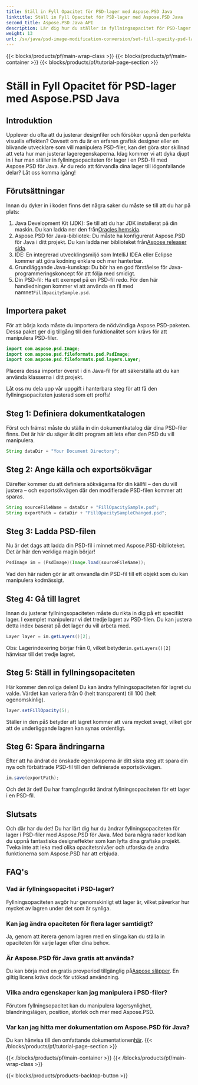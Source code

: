```yaml
---
title: Ställ in Fyll Opacitet för PSD-lager med Aspose.PSD Java
linktitle: Ställ in Fyll Opacitet för PSD-lager med Aspose.PSD Java
second_title: Aspose.PSD Java API
description: Lär dig hur du ställer in fyllningsopacitet för PSD-lager med Aspose.PSD för Java i denna steg-för-steg-guide. Förbättra dina grafiska designprojekt effektivt.
weight: 13
url: /sv/java/psd-image-modification-conversion/set-fill-opacity-psd-layers/
---
```


{{< blocks/products/pf/main-wrap-class >}}
{{< blocks/products/pf/main-container >}}
{{< blocks/products/pf/tutorial-page-section >}}

# Ställ in Fyll Opacitet för PSD-lager med Aspose.PSD Java

## Introduktion
Upplever du ofta att du justerar designfiler och försöker uppnå den perfekta visuella effekten? Oavsett om du är en erfaren grafisk designer eller en blivande utvecklare som vill manipulera PSD-filer, kan det göra stor skillnad att veta hur man justerar lageregenskaperna. Idag kommer vi att dyka djupt in i hur man ställer in fyllningsopaciteten för lager i en PSD-fil med Aspose.PSD för Java. Är du redo att förvandla dina lager till iögonfallande delar? Låt oss komma igång!
## Förutsättningar
Innan du dyker in i koden finns det några saker du måste se till att du har på plats:
1.  Java Development Kit (JDK): Se till att du har JDK installerat på din maskin. Du kan ladda ner den från[Oracles hemsida](https://www.oracle.com/java/technologies/javase-downloads.html).
2.  Aspose.PSD för Java-bibliotek: Du måste ha konfigurerat Aspose.PSD för Java i ditt projekt. Du kan ladda ner biblioteket från[Aspose releaser sida](https://releases.aspose.com/psd/java/).
3. IDE: En integrerad utvecklingsmiljö som IntelliJ IDEA eller Eclipse kommer att göra kodning enklare och mer hanterbar.
4. Grundläggande Java-kunskap: Du bör ha en god förståelse för Java-programmeringskoncept för att följa med smidigt.
5.  Din PSD-fil: Ha ett exempel på en PSD-fil redo. För den här handledningen kommer vi att använda en fil med namnet`FillOpacitySample.psd`.
## Importera paket
För att börja koda måste du importera de nödvändiga Aspose.PSD-paketen. Dessa paket ger dig tillgång till den funktionalitet som krävs för att manipulera PSD-filer.
```java
import com.aspose.psd.Image;
import com.aspose.psd.fileformats.psd.PsdImage;
import com.aspose.psd.fileformats.psd.layers.Layer;
```
Placera dessa importer överst i din Java-fil för att säkerställa att du kan använda klasserna i ditt projekt.

Låt oss nu dela upp vår uppgift i hanterbara steg för att få den fyllningsopaciteten justerad som ett proffs!
## Steg 1: Definiera dokumentkatalogen
Först och främst måste du ställa in din dokumentkatalog där dina PSD-filer finns. Det är här du säger åt ditt program att leta efter den PSD du vill manipulera.
```java
String dataDir = "Your Document Directory";
```
## Steg 2: Ange källa och exportsökvägar
Därefter kommer du att definiera sökvägarna för din källfil – den du vill justera – och exportsökvägen där den modifierade PSD-filen kommer att sparas.
```java
String sourceFileName = dataDir + "FillOpacitySample.psd";
String exportPath = dataDir + "FillOpacitySampleChanged.psd";
```
## Steg 3: Ladda PSD-filen
Nu är det dags att ladda din PSD-fil i minnet med Aspose.PSD-biblioteket. Det är här den verkliga magin börjar!
```java
PsdImage im = (PsdImage)(Image.load(sourceFileName));
```
Vad den här raden gör är att omvandla din PSD-fil till ett objekt som du kan manipulera kodmässigt.
## Steg 4: Gå till lagret
Innan du justerar fyllningsopaciteten måste du rikta in dig på ett specifikt lager. I exemplet manipulerar vi det tredje lagret av PSD-filen. Du kan justera detta index baserat på det lager du vill arbeta med.
```java
Layer layer = im.getLayers()[2];
```
 Obs: Lagerindexering börjar från 0, vilket betyder`im.getLayers()[2]` hänvisar till det tredje lagret.
## Steg 5: Ställ in fyllningsopaciteten
Här kommer den roliga delen! Du kan ändra fyllningsopaciteten för lagret du valde. Värdet kan variera från 0 (helt transparent) till 100 (helt ogenomskinlig).
```java
layer.setFillOpacity(5);
```
 Ställer in den på`5` betyder att lagret kommer att vara mycket svagt, vilket gör att de underliggande lagren kan synas ordentligt.
## Steg 6: Spara ändringarna
Efter att ha ändrat de önskade egenskaperna är ditt sista steg att spara din nya och förbättrade PSD-fil till den definierade exportsökvägen.
```java
im.save(exportPath);
```
Och det är det! Du har framgångsrikt ändrat fyllningsopaciteten för ett lager i en PSD-fil.
## Slutsats
Och där har du det! Du har lärt dig hur du ändrar fyllningsopaciteten för lager i PSD-filer med Aspose.PSD för Java. Med bara några rader kod kan du uppnå fantastiska designeffekter som kan lyfta dina grafiska projekt. Tveka inte att leka med olika opacitetsnivåer och utforska de andra funktionerna som Aspose.PSD har att erbjuda.
## FAQ's
### Vad är fyllningsopacitet i PSD-lager?
Fyllningsopaciteten avgör hur genomskinligt ett lager är, vilket påverkar hur mycket av lagren under det som är synliga.
### Kan jag ändra opaciteten för flera lager samtidigt?
Ja, genom att iterera genom lagren med en slinga kan du ställa in opaciteten för varje lager efter dina behov.
### Är Aspose.PSD för Java gratis att använda?
 Du kan börja med en gratis provperiod tillgänglig på[Aspose släpper](https://releases.aspose.com/). En giltig licens krävs dock för utökad användning.
### Vilka andra egenskaper kan jag manipulera i PSD-filer?
Förutom fyllningsopacitet kan du manipulera lagersynlighet, blandningslägen, position, storlek och mer med Aspose.PSD.
### Var kan jag hitta mer dokumentation om Aspose.PSD för Java?
 Du kan hänvisa till den omfattande dokumentationen[här](https://reference.aspose.com/psd/java/).
{{< /blocks/products/pf/tutorial-page-section >}}

{{< /blocks/products/pf/main-container >}}
{{< /blocks/products/pf/main-wrap-class >}}

{{< blocks/products/products-backtop-button >}}
